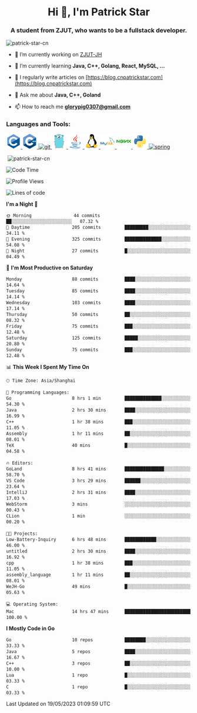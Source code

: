 <h1 align="center">Hi 👋, I'm Patrick Star</h1>
<h3 align="center">A student from ZJUT, who wants to be a fullstack developer.</h3>

<p align="left"> <img src="https://komarev.com/ghpvc/?username=patrick-star-cn&label=Profile%20views&color=0e75b6&style=flat" alt="patrick-star-cn" /> </p>

- 🔭 I’m currently working on [ZJUT-JH](https://github.com/zjutjh)

- 🌱 I’m currently learning **Java, C++, Golang, React, MySQL, ...**

- 📝 I regularly write articles on [https://blog.cnpatrickstar.com](https://blog.cnpatrickstar.com)

- 💬 Ask me about **Java, C++, Goland**

- 📫 How to reach me **glorypig0307@gmail.com**


<h3 align="left">Languages and Tools:</h3>
<p align="left"> 
  <a href="https://www.cprogramming.com/" target="_blank" rel="noreferrer"> 
    <img src="https://raw.githubusercontent.com/devicons/devicon/master/icons/c/c-original.svg" alt="c" width="40" height="40"/> 
  </a> 
  <a href="https://www.w3schools.com/cpp/" target="_blank" rel="noreferrer"> 
    <img src="https://raw.githubusercontent.com/devicons/devicon/master/icons/cplusplus/cplusplus-original.svg" alt="cplusplus" width="40" height="40"/> 
  </a> 
  <a href="https://git-scm.com/" target="_blank" rel="noreferrer"> 
    <img src="https://www.vectorlogo.zone/logos/git-scm/git-scm-icon.svg" alt="git" width="40" height="40"/> 
  </a> 
  <a href="https://golang.org" target="_blank" rel="noreferrer"> 
    <img src="https://raw.githubusercontent.com/devicons/devicon/master/icons/go/go-original.svg" alt="go" width="40" height="40"/> 
  </a> 
  <a href="https://www.java.com" target="_blank" rel="noreferrer"> 
    <img src="https://raw.githubusercontent.com/devicons/devicon/master/icons/java/java-original.svg" alt="java" width="40" height="40"/> 
  </a> 
  <a href="https://www.linux.org/" target="_blank" rel="noreferrer"> 
    <img src="https://raw.githubusercontent.com/devicons/devicon/master/icons/linux/linux-original.svg" alt="linux" width="40" height="40"/> 
  </a> 
  <a href="https://www.mysql.com/" target="_blank" rel="noreferrer"> 
    <img src="https://raw.githubusercontent.com/devicons/devicon/master/icons/mysql/mysql-original-wordmark.svg" alt="mysql" width="40" height="40"/> 
  </a> 
  <a href="https://www.nginx.com" target="_blank" rel="noreferrer"> 
    <img src="https://raw.githubusercontent.com/devicons/devicon/master/icons/nginx/nginx-original.svg" alt="nginx" width="40" height="40"/> 
  </a> 
  <a href="https://www.python.org" target="_blank" rel="noreferrer"> 
    <img src="https://raw.githubusercontent.com/devicons/devicon/master/icons/python/python-original.svg" alt="python" width="40" height="40"/> 
  </a> 
  <a href="https://spring.io/" target="_blank" rel="noreferrer"> 
    <img src="https://www.vectorlogo.zone/logos/springio/springio-icon.svg" alt="spring" width="40" height="40"/> 
  </a>
</p>

<p>&nbsp;<img align="center" src="https://github-readme-stats.vercel.app/api?username=patrick-star-cn&show_icons=true&locale=en" alt="patrick-star-cn" /></p>

<!--START_SECTION:waka-->
![Code Time](http://img.shields.io/badge/Code%20Time-252%20hrs%201%20min-blue)

![Profile Views](http://img.shields.io/badge/Profile%20Views-3-blue)

![Lines of code](https://img.shields.io/badge/From%20Hello%20World%20I%27ve%20Written-5.8%20million%20lines%20of%20code-blue)

**I'm a Night 🦉** 

```text
🌞 Morning                44 commits          ██░░░░░░░░░░░░░░░░░░░░░░░   07.32 % 
🌆 Daytime                205 commits         █████████░░░░░░░░░░░░░░░░   34.11 % 
🌃 Evening                325 commits         ██████████████░░░░░░░░░░░   54.08 % 
🌙 Night                  27 commits          █░░░░░░░░░░░░░░░░░░░░░░░░   04.49 % 
```
📅 **I'm Most Productive on Saturday** 

```text
Monday                   88 commits          ████░░░░░░░░░░░░░░░░░░░░░   14.64 % 
Tuesday                  85 commits          ████░░░░░░░░░░░░░░░░░░░░░   14.14 % 
Wednesday                103 commits         ████░░░░░░░░░░░░░░░░░░░░░   17.14 % 
Thursday                 50 commits          ██░░░░░░░░░░░░░░░░░░░░░░░   08.32 % 
Friday                   75 commits          ███░░░░░░░░░░░░░░░░░░░░░░   12.48 % 
Saturday                 125 commits         █████░░░░░░░░░░░░░░░░░░░░   20.80 % 
Sunday                   75 commits          ███░░░░░░░░░░░░░░░░░░░░░░   12.48 % 
```


📊 **This Week I Spent My Time On** 

```text
🕑︎ Time Zone: Asia/Shanghai

💬 Programming Languages: 
Go                       8 hrs 1 min         ██████████████░░░░░░░░░░░   54.30 % 
Java                     2 hrs 30 mins       ████░░░░░░░░░░░░░░░░░░░░░   16.99 % 
C++                      1 hr 38 mins        ███░░░░░░░░░░░░░░░░░░░░░░   11.05 % 
Assembly                 1 hr 11 mins        ██░░░░░░░░░░░░░░░░░░░░░░░   08.01 % 
TeX                      40 mins             █░░░░░░░░░░░░░░░░░░░░░░░░   04.58 % 

🔥 Editors: 
GoLand                   8 hrs 41 mins       ███████████████░░░░░░░░░░   58.70 % 
VS Code                  3 hrs 29 mins       ██████░░░░░░░░░░░░░░░░░░░   23.64 % 
IntelliJ                 2 hrs 31 mins       ████░░░░░░░░░░░░░░░░░░░░░   17.03 % 
WebStorm                 3 mins              ░░░░░░░░░░░░░░░░░░░░░░░░░   00.43 % 
CLion                    1 min               ░░░░░░░░░░░░░░░░░░░░░░░░░   00.20 % 

🐱‍💻 Projects: 
Low-Battery-Inquiry      6 hrs 48 mins       ████████████░░░░░░░░░░░░░   46.00 % 
untitled                 2 hrs 30 mins       ████░░░░░░░░░░░░░░░░░░░░░   16.92 % 
cpp                      1 hr 38 mins        ███░░░░░░░░░░░░░░░░░░░░░░   11.05 % 
assembly_language        1 hr 11 mins        ██░░░░░░░░░░░░░░░░░░░░░░░   08.01 % 
WeJH-Go                  49 mins             █░░░░░░░░░░░░░░░░░░░░░░░░   05.63 % 

💻 Operating System: 
Mac                      14 hrs 47 mins      █████████████████████████   100.00 % 
```

**I Mostly Code in Go** 

```text
Go                       10 repos            ████████░░░░░░░░░░░░░░░░░   33.33 % 
Java                     5 repos             ████░░░░░░░░░░░░░░░░░░░░░   16.67 % 
C++                      3 repos             ██░░░░░░░░░░░░░░░░░░░░░░░   10.00 % 
Lua                      1 repo              █░░░░░░░░░░░░░░░░░░░░░░░░   03.33 % 
C                        1 repo              █░░░░░░░░░░░░░░░░░░░░░░░░   03.33 % 
```




 Last Updated on 19/05/2023 01:09:59 UTC
<!--END_SECTION:waka-->